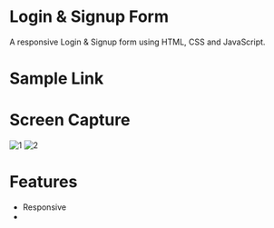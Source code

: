 # Login & Signup Form
A responsive Login & Signup form using HTML, CSS and JavaScript.

# Sample Link

# Screen Capture
![1](https://user-images.githubusercontent.com/79752787/126039282-7a271b13-b815-4231-bd6b-3136f01908ee.JPG)
![2](https://user-images.githubusercontent.com/79752787/126039285-64dfef49-b012-47c1-966e-b7223d54cd0e.JPG)


# Features
* Responsive
* 
